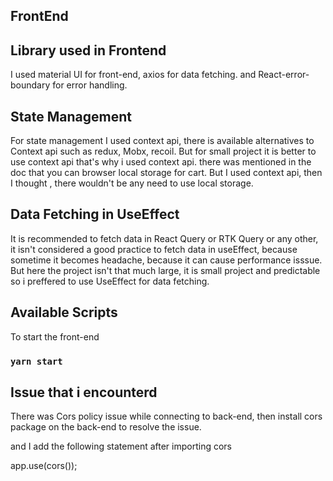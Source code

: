 ## FrontEnd

## Library used in Frontend

I used material UI for front-end, axios for data fetching. and React-error-boundary for error handling.

## State Management

For state management I used context api, there is available alternatives to Context api such as redux, Mobx, recoil. But for small project it is better to use context api that's why i used context api. there was mentioned in the doc that you can browser local storage for cart. But I used context api, then I thought , there wouldn't be any need to use local storage.

## Data Fetching in UseEffect
It is recommended to fetch data in React Query or RTK Query or any other, it isn't considered a good practice to fetch data in useEffect, because sometime it becomes headache, because it can cause performance isssue. But here the project isn't that much large, it is small project and predictable so i preffered to use UseEffect for data fetching.


## Available Scripts

To start the front-end 

### `yarn start`


## Issue that i encounterd

There was Cors policy issue while connecting to back-end, then install cors package on the back-end to resolve the issue.

and I add the following statement after importing cors 

app.use(cors());
